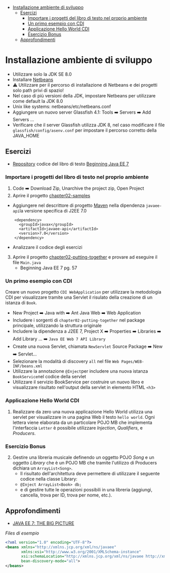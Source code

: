 - [Installazione ambiente di sviluppo](#installazione-ambiente-di-sviluppo)
  - [Esercizi](#esercizi)
    - [Importare i progetti del libro di testo nel proprio ambiente](#importare-i-progetti-del-libro-di-testo-nel-proprio-ambiente)
    - [Un primo esempio con CDI](#un-primo-esempio-con-cdi)
    - [Applicazione Hello World CDI](#applicazione-hello-world-cdi)
    - [Esercizio Bonus](#esercizio-bonus)
  - [Approfondimenti](#approfondimenti)

# Installazione ambiente di sviluppo
- Utilizzare solo la JDK SE 8.0
- Installare [Netbeans](https://netbeans.apache.org/download/nb15/)
- ⚠️ Utilizzare per il percorso di installazione di Netbeans e dei progetti solo path privi di spazio!
- Nel caso di più versioni della JDK, impostare Netbeans per utilizzare come default la JDK 8.0
- Unix like systems: netbeans/etc/netbeans.conf
- Aggiungere un nuovo server Glassfish 4.1: Tools ➡️ Servers ➡️ Add Servers ...
- Verificare che il server Glassfish utilizza JDK 8, nel caso modificare il file ```glassfish/config/asenv.conf``` per impostare il percorso corretto della JAVA_HOME

## Esercizi

- [Repository](https://github.com/Apress/beg-java-ee-7) codice  del libro di testo [Beginning Java EE 7](https://link.springer.com/book/10.1007/978-1-4302-4627-5) 

### Importare i progetti del libro di testo nel proprio ambiente 

1. Code ➡️ Download Zip,  Unarchive the project zip, Open Project  
2. Aprire il progetto [chapter02-samples](https://github.com/Apress/beg-java-ee-7/tree/master/agoncal-book-javaee7-master/chapter02/chapter02-samples)
  - Aggiungere nel descrittore di progetto [Maven](https://maven.apache.org/) nella dipendenza ```javaee-api```la versione specifica di J2EE 7.0 
  ```maven 
      <dependency>
        <groupId>javax</groupId>
        <artifactId>javaee-api</artifactId>
        <version>7.0</version>
      </dependency> 
   ```
   - Analizzare il codice degli esercizi
3. Aprire il progetto [chapter02-putting-together](https://github.com/Apress/beg-java-ee-7/tree/master/agoncal-book-javaee7-master/chapter02/chapter02-putting-together) e provare ad eseguire il file ```Main.java```
   - Beginning Java EE 7 pg. 57 
### Un primo esempio con CDI
Creare un nuovo progetto ```CDI WebApplication``` per utilizzare la metodologia CDI per visualizzare tramite una Servlet il risulato della creazione di un istanza di ```Book```.
- New Project ➡️ Java with ➡️ Ant Java Web ➡️ Web Application
- Includere i sorgenti di `chapter02-putting-together` nel package principale, utilizzando la struttura originale
- Includere la dipendenza a J2EE 7, Project X ➡️ Properties ➡️ Libraries ➡️ Add Library ... ➡️ `Java EE Web 7 API Library`
- Create una nuova Servlet, chiamata ```NewServlet``` Source Package ➡️ New ➡️ Servlet... 
- Selezionare la modalità di discovery ``all`` nel file ```Web Pages/WEB-INF/beans.xml```
- Utilizzare la annotazione ```@Inject```per includere una nuova istanza ```BookService```nel codice della servlet
- Utilizzare il servizio BookService per costruire un nuovo libro e visualizzare risultato nell'output della servlet in elemento HTML `<h3>`

### Applicazione Hello World CDI
1. Realizzare da zero una nuova applicazione Hello World utilizza una servlet per visualizzare in una pagina Web il testo `hello world`. Ogni lettera viene elaborata da un particolare POJO MB che implementa l'interfaccia `Letter` è possibile utilizzare _Injection_, _Qualifiers_, e _Producers_.

### Esercizio Bonus
2. Gestire una libreria musicale definendo un oggetto POJO _Song_ e un oggetto _Library_ che è un POJO MB che tramite l'utilizzo di Producers dichiara un `ArrayList<Song>`. 
   - Il risultato dell'architettura deve permettere di utilizzare il seguente codice nella classe Library:
   - `@Inject ArrayList<Book> db;`
   - e di gestire tutte le operazioni possibili in una libreria (aggiungi, cancella, trova per ID, trova per nome, etc.).

## Approfondimenti 
- [JAVA EE 7: THE BIG PICTURE](https://tomylab.wordpress.com/2016/06/18/java-ee-7-the-big-picture/)

*Files di esempio*

```xml
<?xml version="1.0" encoding="UTF-8"?>
<beans xmlns="http://xmlns.jcp.org/xml/ns/javaee"
       xmlns:xsi="http://www.w3.org/2001/XMLSchema-instance"
       xsi:schemaLocation="http://xmlns.jcp.org/xml/ns/javaee http://xmlns.jcp.org/xml/ns/javaee/beans_1_1.xsd"
       bean-discovery-mode="all">
</beans>
```